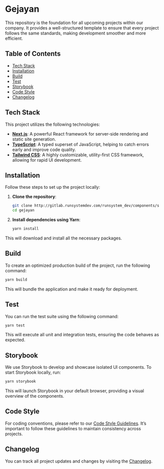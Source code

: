 # Gejayan

This repository is the foundation for all upcoming projects within our company. It provides a well-structured template to ensure that every project follows the same standards, making development smoother and more efficient.

## Table of Contents

- [Tech Stack](#tech-stack)
- [Installation](#installation)
- [Build](#build)
- [Test](#test)
- [Storybook](#storybook)
- [Code Style](#code-style)
- [Changelog](#changelog)

## Tech Stack

This project utilizes the following technologies:

- **[Next.js](https://nextjs.org/)**: A powerful React framework for server-side rendering and static site generation.
- **[TypeScript](https://www.typescriptlang.org/)**: A typed superset of JavaScript, helping to catch errors early and improve code quality.
- **[Tailwind CSS](https://tailwindcss.com/)**: A highly customizable, utility-first CSS framework, allowing for rapid UI development.

## Installation

Follow these steps to set up the project locally:

1. **Clone the repository**:

   ```bash
   git clone http://gitlab.runsystemdev.com/runsystem_dev/components/sample/gejayan.git
   cd gejayan
   ```

2. **Install dependencies using Yarn**:
   ```bash
   yarn install
   ```

This will download and install all the necessary packages.

## Build

To create an optimized production build of the project, run the following command:

```bash
yarn build
```

This will bundle the application and make it ready for deployment.

## Test

You can run the test suite using the following command:

```bash
yarn test
```

This will execute all unit and integration tests, ensuring the code behaves as expected.

## Storybook

We use Storybook to develop and showcase isolated UI components. To start Storybook locally, run:

```bash
yarn storybook
```

This will launch Storybook in your default browser, providing a visual overview of the components.

## Code Style

For coding conventions, please refer to our [Code Style Guidelines](./CODE_STYLE.md). It’s important to follow these guidelines to maintain consistency across projects.

## Changelog

You can track all project updates and changes by visiting the [Changelog](./CHANGELOG.md).
